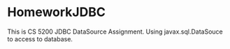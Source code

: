 # HomeworkJDBC
This is CS 5200 JDBC DataSource Assignment.
Using javax.sql.DataSouce to access to database.
